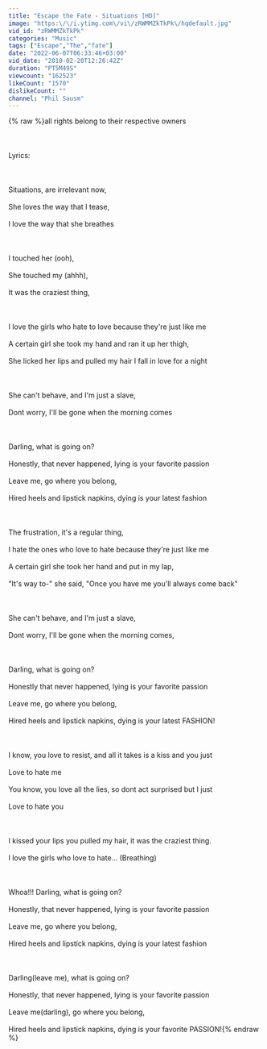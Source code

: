 ```yaml
---
title: "Escape the Fate - Situations [HD]"
image: "https:\/\/i.ytimg.com\/vi\/zRWMMZkTkPk\/hqdefault.jpg"
vid_id: "zRWMMZkTkPk"
categories: "Music"
tags: ["Escape","The","fate"]
date: "2022-06-07T06:33:46+03:00"
vid_date: "2010-02-20T12:26:42Z"
duration: "PT5M49S"
viewcount: "162523"
likeCount: "1570"
dislikeCount: ""
channel: "Phil Sausm"
---
```

{% raw %}all rights belong to their respective owners<br /><br /><br /><br />Lyrics:<br /><br /><br /><br />Situations, are irrelevant now,<br /><br />She loves the way that I tease,<br /><br />I love the way that she breathes<br /><br /><br /><br />I touched her (ooh),<br /><br />She touched my (ahhh),<br /><br />It was the craziest thing,<br /><br /><br /><br />I love the girls who hate to love because they're just like me<br /><br />A certain girl she took my hand and ran it up her thigh,<br /><br />She licked her lips and pulled my hair I fall in love for a night<br /><br /><br /><br />She can't behave, and I'm just a slave,<br /><br />Dont worry, I'll be gone when the morning comes<br /><br /><br /><br />Darling, what is going on?<br /><br />Honestly, that never happened, lying is your favorite passion<br /><br />Leave me, go where you belong,<br /><br />Hired heels and lipstick napkins, dying is your latest fashion<br /><br /><br /><br />The frustration, it's a regular thing,<br /><br />I hate the ones who love to hate because they're just like me<br /><br />A certain girl she took her hand and put in my lap,<br /><br />&quot;It's way to-&quot; she said, &quot;Once you have me you'll always come back&quot;<br /><br /><br /><br />She can't behave, and I'm just a slave,<br /><br />Dont worry, I'll be gone when the morning comes,<br /><br /><br /><br />Darling, what is going on?<br /><br />Honestly that never happened, lying is your favorite passion<br /><br />Leave me, go where you belong,<br /><br />Hired heels and lipstick napkins, dying is your latest FASHION!<br /><br /><br /><br />I know, you love to resist, and all it takes is a kiss and you just<br /><br />Love to hate me<br /><br />You know, you love all the lies, so dont act surprised but I just<br /><br />Love to hate you<br /><br /><br /><br />I kissed your lips you pulled my hair, it was the craziest thing.<br /><br />I love the girls who love to hate... (Breathing)<br /><br /><br /><br />Whoa!!! Darling, what is going on?<br /><br />Honestly, that never happened, lying is your favorite passion<br /><br />Leave me, go where you belong,<br /><br />Hired heels and lipstick napkins, dying is your latest fashion<br /><br /><br /><br />Darling(leave me), what is going on?<br /><br />Honestly, that never happened, lying is your favorite passion<br /><br />Leave me(darling), go where you belong,<br /><br />Hired heels and lipstick napkins, dying is your favorite PASSION!{% endraw %}

